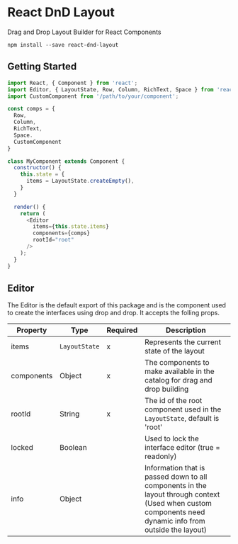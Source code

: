 # React DnD Layout
Drag and Drop Layout Builder for React Components
```
npm install --save react-dnd-layout
```

## Getting Started
```js
import React, { Component } from 'react';
import Editor, { LayoutState, Row, Column, RichText, Space } from 'react-dnd-layout';
import CustomComponent from '/path/to/your/component';

const comps = {
  Row,
  Column,
  RichText,
  Space.
  CustomComponent
}

class MyComponent extends Component {
  constructor() {
    this.state = {
      items = LayoutState.createEmpty(),
    }
  }

  render() {
    return (
      <Editor
        items={this.state.items}
        components={comps}
        rootId="root"
      />
    );
  }
}
```

## Editor
The Editor is the default export of this package and is the component used to create the interfaces using drop and drop. It accepts the folling props.

|Property|Type|Required|Description|
|-----|-----|-----|-------|
|items|`LayoutState`|x|Represents the current state of the layout|
|components|Object|x|The components to make available in the catalog for drag and drop building|
|rootId|String|x|The id of the root component used in the `LayoutState`, default is 'root'|
|locked|Boolean||Used to lock the interface editor (true = readonly)|
|info|Object||Information that is passed down to all components in the layout through context (Used when custom components need dynamic info from outside the layout)|
